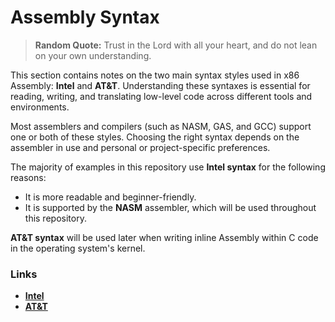 # Assembly Syntax

> **Random Quote:** Trust in the Lord with all your heart, and do not lean on your own understanding.

This section contains notes on the two main syntax styles used in x86 Assembly: **Intel** and **AT&T**. Understanding these syntaxes is essential for reading, writing, and translating low-level code across different tools and environments.

Most assemblers and compilers (such as NASM, GAS, and GCC) support one or both of these styles. Choosing the right syntax depends on the assembler in use and personal or project-specific preferences.

The majority of examples in this repository use **Intel syntax** for the following reasons:

+ It is more readable and beginner-friendly.
+ It is supported by the **NASM** assembler, which will be used throughout this repository.

**AT&T syntax** will be used later when writing inline Assembly within C code in the operating system's kernel.

### Links

+ [**Intel**](./00_intel.md)
+ [**AT&T**](./01_AT&T.md)
